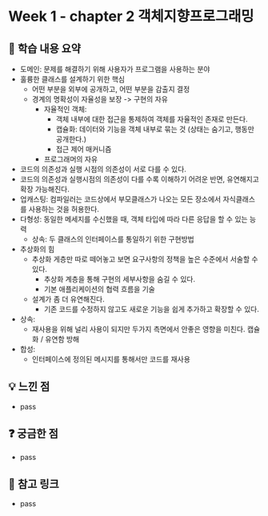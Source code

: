 # Week 1 - chapter 2 객체지향프로그래밍

## 📌 학습 내용 요약
* 도메인: 문제를 해결하기 위해 사용자가 프로그램을 사용하는 분야
* 훌륭한 클래스를 설계하기 위한 핵심
  * 어떤 부분을 외부에 공개하고, 어떤 부분을 감출지 결정
  * 경계의 명확성이 자율성을 보장 -> 구현의 자유
    * 자율적인 객체: 
      *  객체 내부에 대한 접근을 통제하여 객체를 자율적인 존재로 만든다.
        * 캡슐화: 데이터와 기능을 객체 내부로 묶는 것 (상태는 숨기고, 행동만 공개한다.)
        * 접근 제어 매커니즘
    * 프로그래머의 자유
* 코드의 의존성과 실행 시점의 의존성이 서로 다를 수 있다.
* 코드의 의존성과 실행시점의 의존성이 다를 수록 이해하기 어려운 반면, 유연해지고 확장 가능해진다.
* 업캐스팅: 컴파일러는 코드상에서 부모클래스가 나오는 모든 장소에서 자식클래스를 사용하는 것을 허용한다.
* 다형성: 동일한 메세지를 수신했을 때, 객체 타입에 따라 다른 응답을 할 수 있는 능력
  * 상속: 두 클래스의 인터페이스를 통일하기 위한 구현방법
* 추상화의 힘
  * 추상화 게층만 따로 떼어놓고 보면 요구사항의 정책을 높은 수준에서 서술할 수 있다.
    * 추상화 계층을 통해 구현의 세부사항을 숨길 수 있다.
    * 기본 애플리케이션의 협력 흐름을 기술
  * 설계가 좀 더 유연해진다.
    * 기존 코드를 수정하지 않고도 새로운 기능을 쉽게 추가하고 확장할 수 있다.
* 상속:
  * 재사용을 위해 널리 사용이 되지만 두가지 측면에서 안좋은 영향을 미친다. 캡슐화 / 유연함 방해
* 합성:
  * 인터페이스에 정의된 메시지를 통해서만 코드를 재사용


## 💡 느낀 점
 - pass

## ❓ 궁금한 점
- pass

## 🔗 참고 링크
- pass
